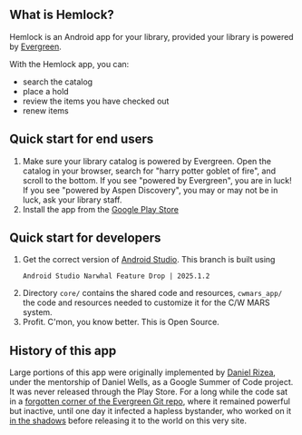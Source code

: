 What is Hemlock?
----------------
Hemlock is an Android app for your library, provided your library is powered by [Evergreen](http://evergreen-ils.org/).

With the Hemlock app, you can:
* search the catalog
* place a hold
* review the items you have checked out
* renew items

Quick start for end users
-------------------------
1. Make sure your library catalog is powered by Evergreen.  Open the catalog in your browser,
    search for "harry potter goblet of fire", and scroll to the bottom.
    If you see "powered by Evergreen", you are in luck!
    If you see "powered by Aspen Discovery", you may or may not be in luck, ask your library staff.
2. Install the app from the [Google Play Store](https://play.google.com/store/apps/details?id=net.kenstir.apps.hemlock)

Quick start for developers
--------------------------
1. Get the correct version of [Android Studio](https://developer.android.com/studio/index.html). 
   This branch is built using
   ```
   Android Studio Narwhal Feature Drop | 2025.1.2
   ```
2. Directory `core/` contains the shared code and resources, `cwmars_app/` the code and resources needed to customize it for the C/W MARS system.
3. Profit. C'mon, you know better. This is Open Source.

History of this app
-------------------
Large portions of this app were originally implemented by [Daniel Rizea](https://github.com/danielrizea), under the mentorship of Daniel Wells, as a Google Summer of Code project.  It was never released through the Play Store.  For a long while the code sat in a [forgotten corner of the Evergreen Git repo](http://git.evergreen-ils.org/?p=working/Evergreen.git;a=shortlog;h=refs/heads/collab/drizea/android), where it remained powerful but inactive, until one day it infected a hapless bystander, who worked on it [in the shadows](http://git.evergreen-ils.org/?p=working/Evergreen.git;a=shortlog;h=refs/heads/user/kenstir/android-master) before releasing it to the world on this very site.
